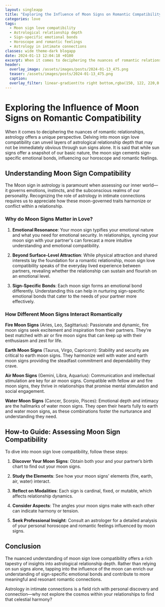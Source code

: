 ```yaml
---
layout: singleapp
title: "Exploring the Influence of Moon Signs on Romantic Compatibility"
categories: love
tags:
  - Moon sign love compatibility
  - Astrological relationship depth
  - Sign-specific emotional bonds
  - Horoscope and romantic feelings
  - Astrology in intimate connections
classes: wide theme-dark blogapp
date: 2024-01-13 12:04:18 +0100
excerpt: When it comes to deciphering the nuances of romantic relationships, astrology offers a unique perspective.
header:
  overlay_image: /assets/images/posts/2024-01-13_475.png
  teaser: /assets/images/posts/2024-01-13_475.png
  caption: 
  overlay_filter: linear-gradient(to right bottom,rgba(150, 122, 220,0.8), rgba(255,245,208,0.5))
---
```

# Exploring the Influence of Moon Signs on Romantic Compatibility

When it comes to deciphering the nuances of romantic relationships, astrology offers a unique perspective. Delving into moon sign love compatibility can unveil layers of astrological relationship depth that may not be immediately obvious through sun signs alone. It is said that while sun signs offer a snapshot of our basic nature, the moon sign cements sign-specific emotional bonds, influencing our horoscope and romantic feelings.

## Understanding Moon Sign Compatibility

The Moon sign in astrology is paramount when assessing our inner world—it governs emotions, instincts, and the subconscious realms of our personality. Recognizing the role of astrology in intimate connections requires us to appreciate how these moon-governed traits harmonize or conflict within a relationship.

### Why do Moon Signs Matter in Love?

1. **Emotional Resonance**: Your moon sign typifies your emotional nature and what you need for emotional security. In relationships, syncing your moon sign with your partner's can forecast a more intuitive understanding and emotional compatibility.
   
2. **Beyond Surface-Level Attraction**: While physical attraction and shared interests lay the foundation for a romantic relationship, moon sign love compatibility speaks of the everyday lived experience between partners, revealing whether the relationship can sustain and flourish on an emotional level.

3. **Sign-Specific Bonds**: Each moon sign forms an emotional bond differently. Understanding this can help in nurturing sign-specific emotional bonds that cater to the needs of your partner more effectively.

### How Different Moon Signs Interact Romantically

**Fire Moon Signs** (Aries, Leo, Sagittarius): Passionate and dynamic, fire moon signs seek excitement and inspiration from their partners. They're best matched with air or fire moon signs that can keep up with their enthusiasm and zest for life.

**Earth Moon Signs** (Taurus, Virgo, Capricorn): Stability and security are critical to earth moon signs. They harmonize well with water and earth moon signs providing the steadfast commitment and dependability they crave.

**Air Moon Signs** (Gemini, Libra, Aquarius): Communication and intellectual stimulation are key for air moon signs. Compatible with fellow air and fire moon signs, they thrive in relationships that promise mental stimulation and social engagement.

**Water Moon Signs** (Cancer, Scorpio, Pisces): Emotional depth and intimacy are the hallmarks of water moon signs. They open their hearts fully to earth and water moon signs, as these combinations foster the nurturance and understanding they need.

## How-to Guide: Assessing Moon Sign Compatibility

To dive into moon sign love compatibility, follow these steps:

1. **Discover Your Moon Signs**: Obtain both your and your partner’s birth chart to find out your moon signs.
   
2. **Study the Elements**: See how your moon signs' elements (fire, earth, air, water) interact.

3. **Reflect on Modalities**: Each sign is cardinal, fixed, or mutable, which affects relationship dynamics.

4. **Consider Aspects**: The angles your moon signs make with each other can indicate harmony or tension.

5. **Seek Professional Insight**: Consult an astrologer for a detailed analysis of your personal horoscope and romantic feelings influenced by moon signs.

## Conclusion

The nuanced understanding of moon sign love compatibility offers a rich tapestry of insights into astrological relationship depth. Rather than relying on sun signs alone, tapping into the influence of the moon can enrich our understanding of sign-specific emotional bonds and contribute to more meaningful and resonant romantic connections.

Astrology in intimate connections is a field rich with personal discovery and connection—why not explore the cosmos within your relationships to find that celestial harmony?